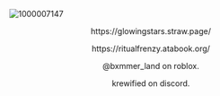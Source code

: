 ![1000007147](https://github.com/user-attachments/assets/914b48d5-eab3-42b1-b445-bcbcff2e1e9a)



<p align="center">
https://glowingstars.straw.page/
</p>
<p align="center">
https://ritualfrenzy.atabook.org/
</p>

<p align="center">
@bxmmer_land on roblox.
</p>
<p align="center">
krewified on discord.
</p>
